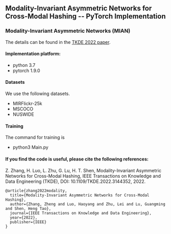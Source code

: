 ## Modality-Invariant Asymmetric Networks for Cross-Modal Hashing -- PyTorch Implementation

### Modality-Invariant Asymmetric Networks (MIAN) 

The details can be found in the [TKDE 2022 paper](https://ieeexplore.ieee.org/document/9689994/). 

#### Implementation platform: 
* python 3.7  
* pytorch 1.9.0 

#### Datasets
We use the following datasets.

* MIRFlickr-25k  
* MSCOCO
* NUSWIDE

#### Training
The command for training is
* python3 Main.py

#### If you find the code is useful, please cite the following references:    
Z. Zhang, H. Luo, L. Zhu, G. Lu, H. T. Shen, Modality-Invariant Asymmetric Networks for Cross-Modal Hashing, IEEE Transactions on Knowledge and Data Engineering (TKDE), DOI: 10.1109/TKDE.2022.3144352, 2022.

```
@article{zhang2022modality,
  title={Modality-Invariant Asymmetric Networks for Cross-Modal Hashing},
  author={Zhang, Zheng and Luo, Haoyang and Zhu, Lei and Lu, Guangming and Shen, Heng Tao},
  journal={IEEE Transactions on Knowledge and Data Engineering},
  year={2022},
  publisher={IEEE}
}
```